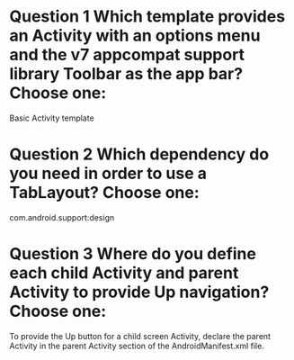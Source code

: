 # Question 1 Which template provides an Activity with an options menu and the v7 appcompat support library Toolbar as the app bar? Choose one:

Basic Activity template

# Question 2 Which dependency do you need in order to use a TabLayout? Choose one:

com.android.support:design

# Question 3 Where do you define each child Activity and parent Activity to provide Up navigation? Choose one:

To provide the Up button for a child screen Activity, declare the parent Activity in the parent Activity section of the AndroidManifest.xml file.

